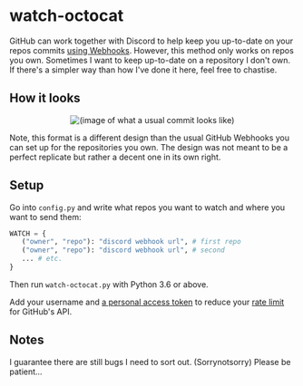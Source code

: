 # watch-octocat

GitHub can work together with Discord to help keep you up-to-date on your repos commits [using Webhooks](https://gist.github.com/eslachance/40ac1c8232a5a019b43ee3f588d637ad). However, this method only works on repos you own. Sometimes I want to keep up-to-date on a repository I don't own. If there's a simpler way than how I've done it here, feel free to chastise.

## How it looks

<p align="center">
   <img alt="(image of what a usual commit looks like)" src="https://i.imgur.com/clG67cm.png">
</p>

Note, this format is a different design than the usual GitHub Webhooks you can set up for the repositories you own. The design was not meant to be a perfect replicate but rather a decent one in its own right.

## Setup

Go into `config.py` and write what repos you want to watch and where you want to send them:

```python
WATCH = {
   ("owner", "repo"): "discord webhook url", # first repo
   ("owner", "repo"): "discord webhook url", # second
   ... # etc.
}
```

Then run `watch-octocat.py` with Python 3.6 or above.

Add your username and [a personal access token](https://help.github.com/en/github/authenticating-to-github/creating-a-personal-access-token-for-the-command-line) to reduce your [rate limit](https://developer.github.com/v3/#rate-limiting) for GitHub's API.

## Notes

I guarantee there are still bugs I need to sort out. (Sorrynotsorry) Please be patient...